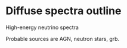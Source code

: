 Diffuse spectra outline
=======================

High-energy neutrino spectra

Probable sources are AGN, neutron stars, grb.
